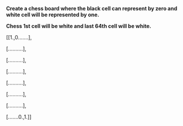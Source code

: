 **Create a chess board where the black cell can represent by zero and white cell will be represented by one.**

**Chess 1st cell will be white and last 64th cell will be white.**

[[1.,0.......],

[..........],

[..........],

[..........],

[..........],

[..........],

[..........],

[.......0.,1.]]


